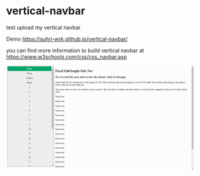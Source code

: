 # vertical-navbar
test upload my vertical navbar

Demo https://suhri-wrk.github.io/vertical-navbar/

you can find more information to build vertical navbar at https://www.w3schools.com/css/css_navbar.asp

![Alt Text](https://raw.githubusercontent.com/suhri-wrk/vertical-navbar/main/demo.gif)



